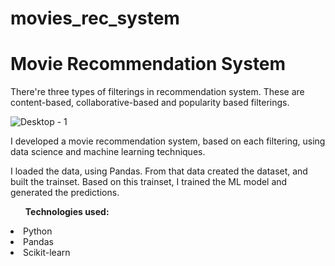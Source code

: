 # movies_rec_system
<h1>Movie Recommendation System</h1>
<p>There're three types of filterings in recommendation system. These are content-based, collaborative-based and popularity based filterings.</p>

![Desktop - 1](https://github.com/alinatussupova/movies_rec_system/assets/102950421/f315e071-7b1f-4361-bdd7-2016c8b0952b)

<p>I developed a movie recommendation system, based on each filtering, using data science and machine learning techniques.</p>
<p>I loaded the data, using Pandas. From that data created the dataset, and built the trainset. Based on this trainset, I trained the ML model and generated the predictions.</p>
<ul><strong>Technologies used:</strong></ul>
<li>Python</li>
<li>Pandas</li>
<li>Scikit-learn</li>
